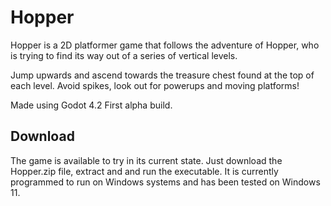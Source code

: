 # Hopper

Hopper is a 2D platformer game that follows the adventure of Hopper, who is trying to find its way out of a series of vertical levels.

Jump upwards and ascend towards the treasure chest found at the top of each level. Avoid spikes, look out for powerups and moving platforms!

Made using Godot 4.2
First alpha build.

## Download

The game is available to try in its current state. Just download the Hopper.zip file, extract and and run the executable. It is currently programmed to run on Windows systems and has been tested on Windows 11.
